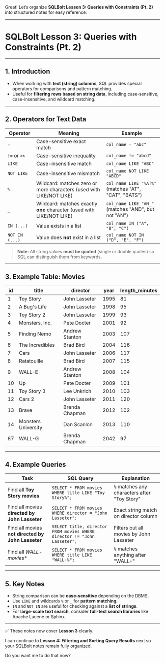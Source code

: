 
Great! Let’s organize **SQLBolt Lesson 3: Queries with Constraints (Pt. 2)** into structured notes for easy reference:

---

# **SQLBolt Lesson 3: Queries with Constraints (Pt. 2)**

---

## **1. Introduction**

* When working with **text (string) columns**, SQL provides special operators for comparisons and pattern matching.
* Useful for **filtering rows based on string data**, including case-sensitive, case-insensitive, and wildcard matching.

---

## **2. Operators for Text Data**

| Operator       | Meaning                                                               | Example                                              |
| -------------- | --------------------------------------------------------------------- | ---------------------------------------------------- |
| `=`            | Case-sensitive exact match                                            | `col_name = "abc"`                                   |
| `!=` or `<>`   | Case-sensitive inequality                                             | `col_name != "abcd"`                                 |
| `LIKE`         | Case-insensitive match                                                | `col_name LIKE "ABC"`                                |
| `NOT LIKE`     | Case-insensitive mismatch                                             | `col_name NOT LIKE "ABCD"`                           |
| `%`            | Wildcard: matches zero or more characters (used with LIKE/NOT LIKE)   | `col_name LIKE "%AT%"` (matches "AT", "CAT", "BATS") |
| `_`            | Wildcard: matches exactly **one** character (used with LIKE/NOT LIKE) | `col_name LIKE "AN_"` (matches "AND", but not "AN")  |
| `IN (...)`     | Value exists in a list                                                | `col_name IN ("A", "B", "C")`                        |
| `NOT IN (...)` | Value does **not** exist in a list                                    | `col_name NOT IN ("D", "E", "F")`                    |

> **Note:** All string values **must be quoted** (single or double quotes) so SQL can distinguish them from keywords.

---

## **3. Example Table: Movies**

| id | title               | director       | year | length_minutes |
| -- | ------------------- | -------------- | ---- | -------------- |
| 1  | Toy Story           | John Lasseter  | 1995 | 81             |
| 2  | A Bug's Life        | John Lasseter  | 1998 | 95             |
| 3  | Toy Story 2         | John Lasseter  | 1999 | 93             |
| 4  | Monsters, Inc.      | Pete Docter    | 2001 | 92             |
| 5  | Finding Nemo        | Andrew Stanton | 2003 | 107            |
| 6  | The Incredibles     | Brad Bird      | 2004 | 116            |
| 7  | Cars                | John Lasseter  | 2006 | 117            |
| 8  | Ratatouille         | Brad Bird      | 2007 | 115            |
| 9  | WALL-E              | Andrew Stanton | 2008 | 104            |
| 10 | Up                  | Pete Docter    | 2009 | 101            |
| 11 | Toy Story 3         | Lee Unkrich    | 2010 | 103            |
| 12 | Cars 2              | John Lasseter  | 2011 | 120            |
| 13 | Brave               | Brenda Chapman | 2012 | 102            |
| 14 | Monsters University | Dan Scanlon    | 2013 | 110            |
| 87 | WALL-G              | Brenda Chapman | 2042 | 97             |

---

## **4. Example Queries**

| Task                                              | SQL Query                                                               | Explanation                                  |
| ------------------------------------------------- | ----------------------------------------------------------------------- | -------------------------------------------- |
| Find all **Toy Story movies**                     | `SELECT * FROM movies WHERE title LIKE "Toy Story%";`                   | `%` matches any characters after "Toy Story" |
| Find all movies **directed by John Lasseter**     | `SELECT * FROM movies WHERE director = "John Lasseter";`                | Exact string match on director column        |
| Find all movies **not directed by John Lasseter** | `SELECT title, director FROM movies WHERE director != "John Lasseter";` | Filters out all movies by John Lasseter      |
| Find all **WALL-* movies**                        | `SELECT * FROM movies WHERE title LIKE "WALL-%";`                       | `%` matches anything after "WALL-"           |

---

## **5. Key Notes**

* String comparison can be **case-sensitive** depending on the DBMS.
* Use `LIKE` and wildcards `%` or `_` for **pattern matching**.
* `IN` and `NOT IN` are useful for checking against a **list of strings**.
* For **large-scale text search**, consider **full-text search libraries** like Apache Lucene or Sphinx.

---

✅ These notes now cover **Lesson 3** clearly.

I can continue to **Lesson 4: Filtering and Sorting Query Results** next so your SQLBolt notes remain fully organized.

Do you want me to do that now?
